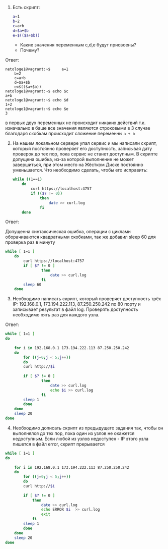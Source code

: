 1. Есть скрипт:
	```bash
	a=1
	b=2
	c=a+b
	d=$a+$b
	e=$(($a+$b))
	```
	* Какие значения переменным c,d,e будут присвоены?
	* Почему?

Ответ:

    netologe1@vagrant:~$     a=1
        b=2
        c=a+b
        d=$a+$b
        e=$(($a+$b))
    netologe1@vagrant:~$ echo $c
    a+b
    netologe1@vagrant:~$ echo $d
    1+2
    netologe1@vagrant:~$ echo $e
    3

в первых двух переменных не происходит никаких действий т.к. изначально в баше все значения являются строковыми 
в 3 случае благодаря скобкам происходит сложение переменны `a + b`

2. На нашем локальном сервере упал сервис и мы написали скрипт, который постоянно проверяет его доступность, записывая дату проверок до тех пор, пока сервис не станет доступным. В скрипте допущена ошибка, из-за которой выполнение не может завершиться, при этом место на Жёстком Диске постоянно уменьшается. Что необходимо сделать, чтобы его исправить:
	```bash
	while ((1==1)
        do
            curl https://localhost:4757
            if (($? != 0))
                then
                    date >> curl.log
                fi
	    done
    ```

Ответ:

Допущенна синтаксическая ошибка, операции с циклами оборачиваются квадратными скобками, так же добавил sleep 60 для проверка раз в минуту

```bash
while [ 1=1 ]
    do
        curl https://localhost:4757
        if [ $? != 0 ]
                then
                    date >> curl.log
                fi
        sleep 60
    done
```


3. Необходимо написать скрипт, который проверяет доступность трёх IP: 192.168.0.1, 173.194.222.113, 87.250.250.242 по 80 порту и записывает результат в файл log. Проверять доступность необходимо пять раз для каждого узла.

Ответ:

```bash
while [ 1=1 ]
do  
    
    for i in 192.168.0.1 173.194.222.113 87.250.250.242
    do 
        for ((j=0;j < 5;j++))
        do
        curl http://$i
            
        if [ $? != 0 ]
                then
                    date >> curl.log
                    echo $i >> curl.log
                fi
        sleep 1
        done
    done
    sleep 20
done 
```

4. Необходимо дописать скрипт из предыдущего задания так, чтобы он выполнялся до тех пор, пока один из узлов не окажется недоступным. Если любой из узлов недоступен - IP этого узла пишется в файл error, скрипт прерывается

```bash
while [ 1=1 ]
do  
    
    for i in 192.168.0.1 173.194.222.113 87.250.250.242
    do 
        for ((j=0;j < 5;j++))
        do
        curl http://$i
            
        if [ $? != 0 ]
            then
                date >> curl.log
                echo ERROR $i  >> curl.log
                exit
            fi
        sleep 1
        done
    done
    sleep 20
done
```
